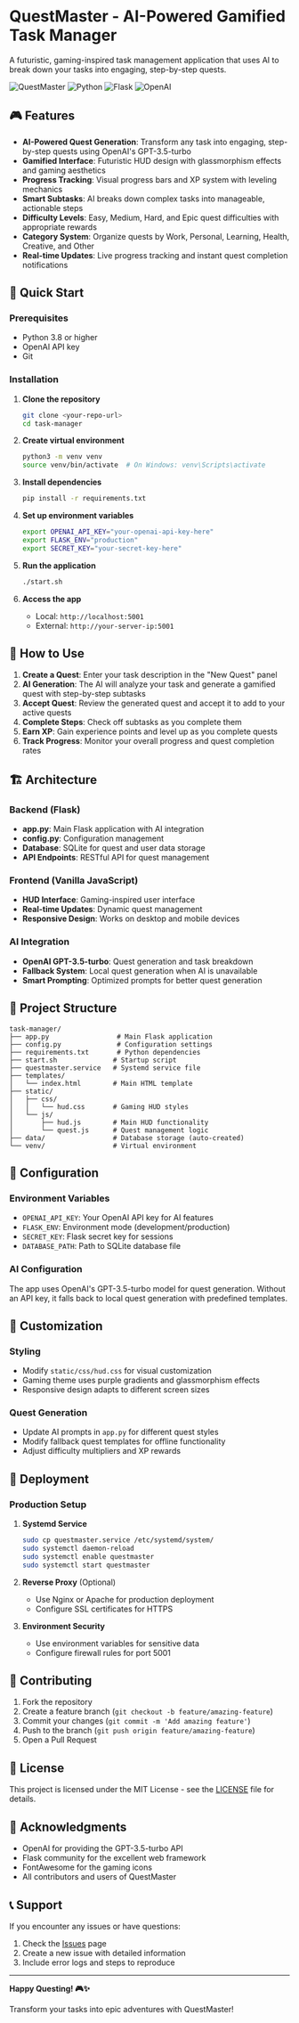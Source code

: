# QuestMaster - AI-Powered Gamified Task Manager

A futuristic, gaming-inspired task management application that uses AI to break down your tasks into engaging, step-by-step quests.

![QuestMaster](https://img.shields.io/badge/QuestMaster-AI%20Task%20Manager-blue?style=for-the-badge&logo=gamepad)
![Python](https://img.shields.io/badge/Python-3.8+-green?style=for-the-badge&logo=python)
![Flask](https://img.shields.io/badge/Flask-2.0+-red?style=for-the-badge&logo=flask)
![OpenAI](https://img.shields.io/badge/OpenAI-GPT--3.5--turbo-purple?style=for-the-badge&logo=openai)

## 🎮 Features

- **AI-Powered Quest Generation**: Transform any task into engaging, step-by-step quests using OpenAI's GPT-3.5-turbo
- **Gamified Interface**: Futuristic HUD design with glassmorphism effects and gaming aesthetics
- **Progress Tracking**: Visual progress bars and XP system with leveling mechanics
- **Smart Subtasks**: AI breaks down complex tasks into manageable, actionable steps
- **Difficulty Levels**: Easy, Medium, Hard, and Epic quest difficulties with appropriate rewards
- **Category System**: Organize quests by Work, Personal, Learning, Health, Creative, and Other
- **Real-time Updates**: Live progress tracking and instant quest completion notifications

## 🚀 Quick Start

### Prerequisites

- Python 3.8 or higher
- OpenAI API key
- Git

### Installation

1. **Clone the repository**
   ```bash
   git clone <your-repo-url>
   cd task-manager
   ```

2. **Create virtual environment**
   ```bash
   python3 -m venv venv
   source venv/bin/activate  # On Windows: venv\Scripts\activate
   ```

3. **Install dependencies**
   ```bash
   pip install -r requirements.txt
   ```

4. **Set up environment variables**
   ```bash
   export OPENAI_API_KEY="your-openai-api-key-here"
   export FLASK_ENV="production"
   export SECRET_KEY="your-secret-key-here"
   ```

5. **Run the application**
   ```bash
   ./start.sh
   ```

6. **Access the app**
   - Local: `http://localhost:5001`
   - External: `http://your-server-ip:5001`

## 🎯 How to Use

1. **Create a Quest**: Enter your task description in the "New Quest" panel
2. **AI Generation**: The AI will analyze your task and generate a gamified quest with step-by-step subtasks
3. **Accept Quest**: Review the generated quest and accept it to add to your active quests
4. **Complete Steps**: Check off subtasks as you complete them
5. **Earn XP**: Gain experience points and level up as you complete quests
6. **Track Progress**: Monitor your overall progress and quest completion rates

## 🏗️ Architecture

### Backend (Flask)
- **app.py**: Main Flask application with AI integration
- **config.py**: Configuration management
- **Database**: SQLite for quest and user data storage
- **API Endpoints**: RESTful API for quest management

### Frontend (Vanilla JavaScript)
- **HUD Interface**: Gaming-inspired user interface
- **Real-time Updates**: Dynamic quest management
- **Responsive Design**: Works on desktop and mobile devices

### AI Integration
- **OpenAI GPT-3.5-turbo**: Quest generation and task breakdown
- **Fallback System**: Local quest generation when AI is unavailable
- **Smart Prompting**: Optimized prompts for better quest generation

## 📁 Project Structure

```
task-manager/
├── app.py                 # Main Flask application
├── config.py              # Configuration settings
├── requirements.txt       # Python dependencies
├── start.sh              # Startup script
├── questmaster.service   # Systemd service file
├── templates/
│   └── index.html        # Main HTML template
├── static/
│   ├── css/
│   │   └── hud.css       # Gaming HUD styles
│   └── js/
│       ├── hud.js        # Main HUD functionality
│       └── quest.js      # Quest management logic
├── data/                 # Database storage (auto-created)
└── venv/                 # Virtual environment
```

## 🔧 Configuration

### Environment Variables

- `OPENAI_API_KEY`: Your OpenAI API key for AI features
- `FLASK_ENV`: Environment mode (development/production)
- `SECRET_KEY`: Flask secret key for sessions
- `DATABASE_PATH`: Path to SQLite database file

### AI Configuration

The app uses OpenAI's GPT-3.5-turbo model for quest generation. Without an API key, it falls back to local quest generation with predefined templates.

## 🎨 Customization

### Styling
- Modify `static/css/hud.css` for visual customization
- Gaming theme uses purple gradients and glassmorphism effects
- Responsive design adapts to different screen sizes

### Quest Generation
- Update AI prompts in `app.py` for different quest styles
- Modify fallback quest templates for offline functionality
- Adjust difficulty multipliers and XP rewards

## 🚀 Deployment

### Production Setup

1. **Systemd Service**
   ```bash
   sudo cp questmaster.service /etc/systemd/system/
   sudo systemctl daemon-reload
   sudo systemctl enable questmaster
   sudo systemctl start questmaster
   ```

2. **Reverse Proxy** (Optional)
   - Use Nginx or Apache for production deployment
   - Configure SSL certificates for HTTPS

3. **Environment Security**
   - Use environment variables for sensitive data
   - Configure firewall rules for port 5001

## 🤝 Contributing

1. Fork the repository
2. Create a feature branch (`git checkout -b feature/amazing-feature`)
3. Commit your changes (`git commit -m 'Add amazing feature'`)
4. Push to the branch (`git push origin feature/amazing-feature`)
5. Open a Pull Request

## 📝 License

This project is licensed under the MIT License - see the [LICENSE](LICENSE) file for details.

## 🙏 Acknowledgments

- OpenAI for providing the GPT-3.5-turbo API
- Flask community for the excellent web framework
- FontAwesome for the gaming icons
- All contributors and users of QuestMaster

## 📞 Support

If you encounter any issues or have questions:

1. Check the [Issues](https://github.com/your-username/questmaster/issues) page
2. Create a new issue with detailed information
3. Include error logs and steps to reproduce

---

**Happy Questing! 🎮✨**

Transform your tasks into epic adventures with QuestMaster!